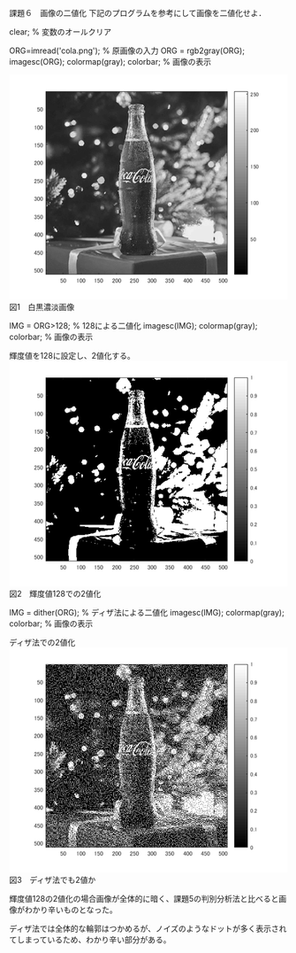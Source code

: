 課題６　画像の二値化
下記のプログラムを参考にして画像を二値化せよ．

clear; % 変数のオールクリア

ORG=imread('cola.png'); % 原画像の入力
ORG = rgb2gray(ORG);
imagesc(ORG); colormap(gray); colorbar; % 画像の表示

![原画像](https://github.com/Algo720/lecture_image_processing-_report/blob/master/image/kadai6_1.png?raw=true)  
図1　白黒濃淡画像

IMG = ORG>128; % 128による二値化
imagesc(IMG); colormap(gray); colorbar; % 画像の表示

輝度値を128に設定し、2値化する。
![原画像](https://github.com/Algo720/lecture_image_processing-_report/blob/master/image/kadai6_2.png?raw=true)  
図2　輝度値128での2値化

IMG = dither(ORG); % ディザ法による二値化
imagesc(IMG); colormap(gray); colorbar; % 画像の表示

ディザ法での2値化
![原画像](https://github.com/Algo720/lecture_image_processing-_report/blob/master/image/kadai6_3.png?raw=true)  
図3　ディザ法でも2値か

輝度値128の2値化の場合画像が全体的に暗く、課題5の判別分析法と比べると画像がわかり辛いものとなった。

ディザ法では全体的な輪郭はつかめるが、ノイズのようなドットが多く表示されてしまっているため、わかり辛い部分がある。
